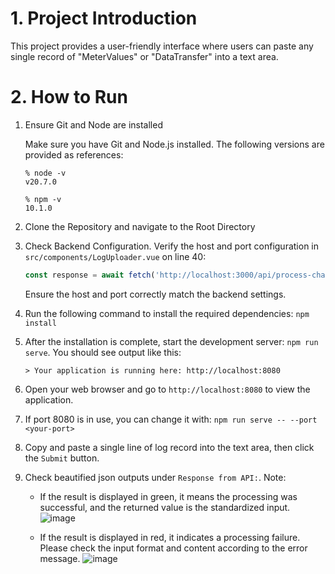 <!-- toc -->

# 1. Project Introduction

This project provides a user-friendly interface where users can paste any single record of "MeterValues" or "DataTransfer" into a text area.

# 2. How to Run

1. Ensure Git and Node are installed

   Make sure you have Git and Node.js installed. The following versions are provided as references:

   ```shell
   % node -v
   v20.7.0

   % npm -v
   10.1.0
   ```

2. Clone the Repository and navigate to the Root Directory
3. Check Backend Configuration. Verify the host and port configuration in `src/components/LogUploader.vue` on line 40:

    ```javascript
    const response = await fetch('http://localhost:3000/api/process-charger-sent-logs'
    ```

    Ensure the host and port correctly match the backend settings.
4. Run the following command to install the required dependencies: `npm install`
5. After the installation is complete, start the development server: `npm run serve`. You should see output like this:

    ```shell
    > Your application is running here: http://localhost:8080
    ```

6. Open your web browser and go to `http://localhost:8080` to view the application.
7. If port 8080 is in use, you can change it with: `npm run serve -- --port <your-port>`
8. Copy and paste a single line of log record into the text area, then click the `Submit` button.
9. Check beautified json outputs under `Response from API:`. Note:
   - If the result is displayed in green, it means the processing was successful, and the returned value is the standardized input.
    ![image](https://github.com/user-attachments/assets/13959e05-09fd-4386-a53f-a8ffcecdfc9d)

   - If the result is displayed in red, it indicates a processing failure. Please check the input format and content according to the error message.
    ![image](https://github.com/user-attachments/assets/54ce500f-dc84-4367-b10b-09f53a2e051d)
